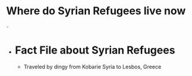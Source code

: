 # Where do Syrian Refugees live now
	-
- # Fact File about Syrian Refugees
	- Traveled by dingy from Kobarie Syria to Lesbos, Greece